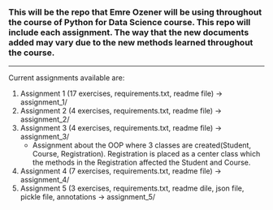 ### This will be the repo that Emre Ozener will be using throughout the course of Python for Data Science course. This repo will include each assignment. The way that the new documents added may vary due to the new methods learned throughout the course.
---
Current assignments available are:
  1. Assignment 1 (17 exercises, requirements.txt, readme file) -> assignment_1/
  2. Assignment 2 (4 exercises, requirements.txt, readme file) -> assignment_2/
  3. Assignment 3 (4 exercises, requirements.txt, readme file) -> assignment_3/
      - Assignment about the OOP where 3 classes are created(Student, Course, Registration). Registration is placed as a center class which the methods in the Registration affected the Student and Course.
  4. Assignment 4 (7 exercises, requirements.txt,  readme file) -> assignment_4/
  5. Assignment 5 (3 exercises, requirements.txt, readme dile, json file, pickle file, annotations -> assignment_5/
